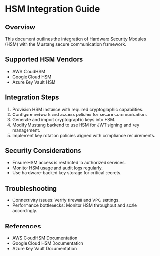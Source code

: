 # HSM Integration Guide

## Overview

This document outlines the integration of Hardware Security Modules (HSM) with the Mustang secure communication framework.

## Supported HSM Vendors

- AWS CloudHSM
- Google Cloud HSM
- Azure Key Vault HSM

## Integration Steps

1. Provision HSM instance with required cryptographic capabilities.
2. Configure network and access policies for secure communication.
3. Generate and import cryptographic keys into HSM.
4. Modify Mustang backend to use HSM for JWT signing and key management.
5. Implement key rotation policies aligned with compliance requirements.

## Security Considerations

- Ensure HSM access is restricted to authorized services.
- Monitor HSM usage and audit logs regularly.
- Use hardware-backed key storage for critical secrets.

## Troubleshooting

- Connectivity issues: Verify firewall and VPC settings.
- Performance bottlenecks: Monitor HSM throughput and scale accordingly.

## References

- AWS CloudHSM Documentation
- Google Cloud HSM Documentation
- Azure Key Vault Documentation